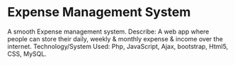 # Expense Management System
 A smooth Expense management system.
Describe: A web app where people can store their daily, weekly & monthly expense & income over the
internet.
Technology/System Used: Php, JavaScript, Ajax, bootstrap, Html5, CSS, MySQL.
